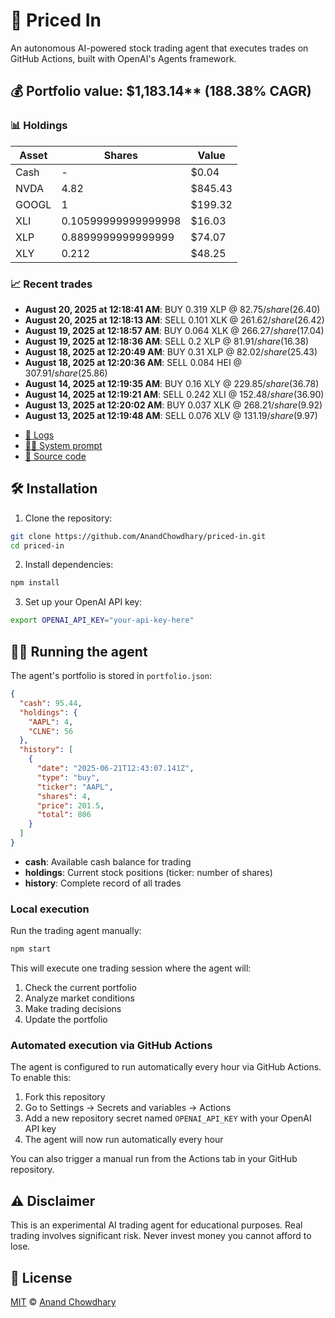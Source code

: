 # 🤖 Priced In

An autonomous AI-powered stock trading agent that executes trades on GitHub Actions, built with OpenAI's Agents framework.

<!-- auto start -->

## 💰 Portfolio value: $1,183.14** (188.38% CAGR)

### 📊 Holdings

| Asset | Shares | Value |
|-------|--------|-------|
| Cash | - | $0.04 |
| NVDA | 4.82 | $845.43 |
| GOOGL | 1 | $199.32 |
| XLI | 0.10599999999999998 | $16.03 |
| XLP | 0.8899999999999999 | $74.07 |
| XLY | 0.212 | $48.25 |

### 📈 Recent trades

- **August 20, 2025 at 12:18:41 AM**: BUY 0.319 XLP @ $82.75/share ($26.40)
- **August 20, 2025 at 12:18:13 AM**: SELL 0.101 XLK @ $261.62/share ($26.42)
- **August 19, 2025 at 12:18:57 AM**: BUY 0.064 XLK @ $266.27/share ($17.04)
- **August 19, 2025 at 12:18:36 AM**: SELL 0.2 XLP @ $81.91/share ($16.38)
- **August 18, 2025 at 12:20:49 AM**: BUY 0.31 XLP @ $82.02/share ($25.43)
- **August 18, 2025 at 12:20:36 AM**: SELL 0.084 HEI @ $307.91/share ($25.86)
- **August 14, 2025 at 12:19:35 AM**: BUY 0.16 XLY @ $229.85/share ($36.78)
- **August 14, 2025 at 12:19:21 AM**: SELL 0.242 XLI @ $152.48/share ($36.90)
- **August 13, 2025 at 12:20:02 AM**: BUY 0.037 XLK @ $268.21/share ($9.92)
- **August 13, 2025 at 12:19:48 AM**: SELL 0.076 XLV @ $131.19/share ($9.97)

<!-- auto end -->

- [🧠 Logs](./agent.log)
- [🧑‍💻 System prompt](./system-prompt.md)
- [📁 Source code](./agent.ts)

## 🛠️ Installation

1. Clone the repository:

```bash
git clone https://github.com/AnandChowdhary/priced-in.git
cd priced-in
```

2. Install dependencies:

```bash
npm install
```

3. Set up your OpenAI API key:

```bash
export OPENAI_API_KEY="your-api-key-here"
```

## 🏃‍♂️ Running the agent

The agent's portfolio is stored in `portfolio.json`:

```json
{
  "cash": 95.44,
  "holdings": {
    "AAPL": 4,
    "CLNE": 56
  },
  "history": [
    {
      "date": "2025-06-21T12:43:07.141Z",
      "type": "buy",
      "ticker": "AAPL",
      "shares": 4,
      "price": 201.5,
      "total": 806
    }
  ]
}
```

- **cash**: Available cash balance for trading
- **holdings**: Current stock positions (ticker: number of shares)
- **history**: Complete record of all trades

### Local execution

Run the trading agent manually:

```bash
npm start
```

This will execute one trading session where the agent will:

1. Check the current portfolio
2. Analyze market conditions
3. Make trading decisions
4. Update the portfolio

### Automated execution via GitHub Actions

The agent is configured to run automatically every hour via GitHub Actions. To enable this:

1. Fork this repository
2. Go to Settings → Secrets and variables → Actions
3. Add a new repository secret named `OPENAI_API_KEY` with your OpenAI API key
4. The agent will now run automatically every hour

You can also trigger a manual run from the Actions tab in your GitHub repository.

## ⚠️ Disclaimer

This is an experimental AI trading agent for educational purposes. Real trading involves significant risk. Never invest money you cannot afford to lose.

## 📄 License

[MIT](./LICENSE) © [Anand Chowdhary](https://anandchowdhary.com)

